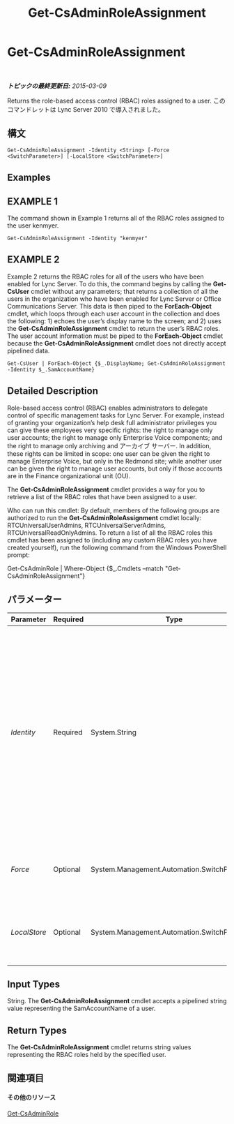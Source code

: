 ﻿---
title: Get-CsAdminRoleAssignment
TOCTitle: Get-CsAdminRoleAssignment
ms:assetid: 61374f9b-e85a-4866-91f2-037a862ba0d6
ms:mtpsurl: https://technet.microsoft.com/ja-jp/library/Gg398434(v=OCS.15)
ms:contentKeyID: 48272238
ms.date: 05/19/2016
mtps_version: v=OCS.15
ms.translationtype: HT
---

# Get-CsAdminRoleAssignment

 

_**トピックの最終更新日:** 2015-03-09_

Returns the role-based access control (RBAC) roles assigned to a user. このコマンドレットは Lync Server 2010 で導入されました。

## 構文

    Get-CsAdminRoleAssignment -Identity <String> [-Force <SwitchParameter>] [-LocalStore <SwitchParameter>]

## Examples

## EXAMPLE 1

The command shown in Example 1 returns all of the RBAC roles assigned to the user kenmyer.

    Get-CsAdminRoleAssignment -Identity "kenmyer"

## EXAMPLE 2

Example 2 returns the RBAC roles for all of the users who have been enabled for Lync Server. To do this, the command begins by calling the **Get-CsUser** cmdlet without any parameters; that returns a collection of all the users in the organization who have been enabled for Lync Server or Office Communications Server. This data is then piped to the **ForEach-Object** cmdlet, which loops through each user account in the collection and does the following: 1) echoes the user’s display name to the screen; and 2) uses the **Get-CsAdminRoleAssignment** cmdlet to return the user’s RBAC roles. The user account information must be piped to the **ForEach-Object** cmdlet because the **Get-CsAdminRoleAssignment** cmdlet does not directly accept pipelined data.

    Get-CsUser | ForEach-Object {$_.DisplayName; Get-CsAdminRoleAssignment -Identity $_.SamAccountName}

## Detailed Description

Role-based access control (RBAC) enables administrators to delegate control of specific management tasks for Lync Server. For example, instead of granting your organization’s help desk full administrator privileges you can give these employees very specific rights: the right to manage only user accounts; the right to manage only Enterprise Voice components; and the right to manage only archiving and アーカイブ サーバー. In addition, these rights can be limited in scope: one user can be given the right to manage Enterprise Voice, but only in the Redmond site; while another user can be given the right to manage user accounts, but only if those accounts are in the Finance organizational unit (OU).

The **Get-CsAdminRoleAssignment** cmdlet provides a way for you to retrieve a list of the RBAC roles that have been assigned to a user.

Who can run this cmdlet: By default, members of the following groups are authorized to run the **Get-CsAdminRoleAssignment** cmdlet locally: RTCUniversalUserAdmins, RTCUniversalServerAdmins, RTCUniversalReadOnlyAdmins. To return a list of all the RBAC roles this cmdlet has been assigned to (including any custom RBAC roles you have created yourself), run the following command from the Windows PowerShell prompt:

Get-CsAdminRole | Where-Object {$\_.Cmdlets –match "Get-CsAdminRoleAssignment"}

## パラメーター


<table>
<colgroup>
<col style="width: 25%" />
<col style="width: 25%" />
<col style="width: 25%" />
<col style="width: 25%" />
</colgroup>
<thead>
<tr class="header">
<th>Parameter</th>
<th>Required</th>
<th>Type</th>
<th>Description</th>
</tr>
</thead>
<tbody>
<tr class="odd">
<td><p><em>Identity</em></p></td>
<td><p>Required</p></td>
<td><p>System.String</p></td>
<td><p>SamAccountName of the user whose RBAC roles are to be returned, You can retrieve the SamAccountName for a user by using a command similar to this:</p>
<p>Get-CsUser &quot;Ken Myer&quot; | Select-Object SamAccountName</p>
<p>Note that you must use the SamAccountName when specifying the user Identity. Other common values used when specifying identities, such as the Active Directory display name or the user’s SIP address, will not work with <strong>Get-CsAdminRoleAssignment</strong>.</p></td>
</tr>
<tr class="even">
<td><p><em>Force</em></p></td>
<td><p>Optional</p></td>
<td><p>System.Management.Automation.SwitchParameter</p></td>
<td><p>Suppresses the display of any non-fatal error message that might occur when running the command.</p></td>
</tr>
<tr class="odd">
<td><p><em>LocalStore</em></p></td>
<td><p>Optional</p></td>
<td><p>System.Management.Automation.SwitchParameter</p></td>
<td><p>Retrieves the RBAC role assignment data from the local replica of the 中央管理ストア rather than from the 中央管理ストア itself.</p></td>
</tr>
</tbody>
</table>


## Input Types

String. The **Get-CsAdminRoleAssignment** cmdlet accepts a pipelined string value representing the SamAccountName of a user.

## Return Types

The **Get-CsAdminRoleAssignment** cmdlet returns string values representing the RBAC roles held by the specified user.

## 関連項目

#### その他のリソース

[Get-CsAdminRole](get-csadminrole.md)

